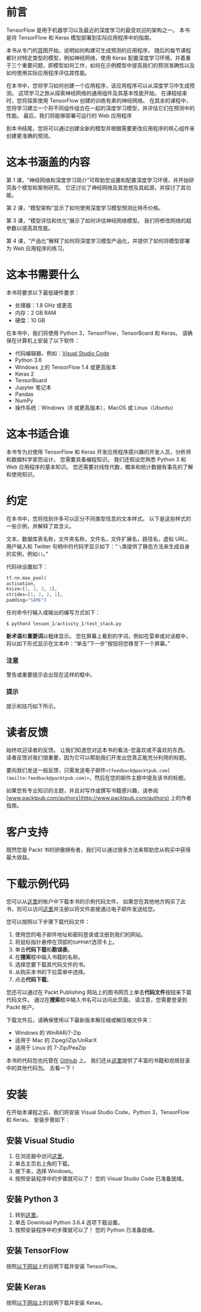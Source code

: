 # 前言

TensorFlow 是用于机器学习以及最近的深度学习的最受欢迎的架构之一。 本书是将 TensorFlow 和 Keras 模型部署到实际应用程序中的指南。

本书从专门的蓝图开始，说明如何构建可生成预测的应用程序。 随后的每节课程都针对特定类型的模型，例如神经网络，使用 Keras 配置深度学习环境，并着重于三个重要问题，即模型如何工作，如何在示例模型中提高我们的预测准确性以及如何使用实际应用程序评估其性能。

在本书中，您将学习如何创建一个应用程序，该应用程序可以从深度学习中生成预测。 这项学习之旅从探索神经网络的通用组件及其基本性能开始。 在课程结束时，您将探索使用 TensorFlow 创建的训练有素的神经网络。 在其余的课程中，您将学习建立一个将不同组件组合在一起的深度学习模型，并评估它们在预测中的性能。 最后，我们将能够部署可运行的 Web 应用程序

到本书结尾，您将可以通过创建全新的模型并根据需要更改应用程序的核心组件来创建更准确的预测。

# 这本书涵盖的内容

第 1 课，“神经网络和深度学习简介”可帮助您设置和配置深度学习环境，并开始研究各个模型和案例研究。 它还讨论了神经网络及其思想及其起源，并探讨了其功能。

第 2 课，“模型架构”显示了如何使用深度学习模型预测比特币价格。

第 3 课，“模型评估和优化”展示了如何评估神经网络模型。 我们将修改网络的超参数以提高其性能。

第 4 课，“产品化”解释了如何将深度学习模型产品化，并提供了如何将模型部署为 Web 应用程序的练习。

# 这本书需要什么

本书将要求以下最低硬件要求：

*   处理器：1.8 GHz 或更高
*   内存：2 GB RAM
*   硬盘：10 GB

在本书中，我们将使用 Python 3，TensorFlow，TensorBoard 和 Keras。 请确保在计算机上安装了以下软件：

*   代码编辑器，例如：[Visual Studio Code](https://code.visualstudio.com/)
*   Python 3.6
*   Windows 上的 TensorFlow 1.4 或更高版本
*   Keras 2
*   TensorBoard
*   Jupyter 笔记本
*   Pandas
*   NumPy
*   操作系统：Windows（8 或更高版本），MacOS 或 Linux（Ubuntu）

# 这本书适合谁

本书专为对使用 TensorFlow 和 Keras 开发应用程序感兴趣的开发人员，分析师和数据科学家而设计。 您需要具备编程知识。 我们还假设您熟悉 Python 3 和 Web 应用程序的基本知识。 您还需要对线性代数，概率和统计数据有事先的了解和使用知识。

# 约定

在本书中，您将找到许多可以区分不同类型信息的文本样式。 以下是这些样式的一些示例，并解释了其含义。

文本，数据库表名称，文件夹名称，文件名，文件扩展名，路径名，虚拟 URL，用户输入和 Twitter 句柄中的代码字显示如下：“ `\`类提供了静态方法来生成自身的实例，例如`()`。”

代码块设置如下：

```py
tf.nn.max_pool(
activation,
ksize=[1, 2, 2, 1],
strides=[1, 2, 2, 1],
padding="SAME")
```

任何命令行输入或输出的编写方式如下：

```py
$ python3 lesson_1/activity_1/test_stack.py
```

**新术语**和**重要词**以粗体显示。 您在屏幕上看到的字词，例如在菜单或对话框中，将以如下形式显示在文本中：“单击“下一步”按钮将您移至下一个屏幕。”

### 注意

警告或重要提示会出现在这样的框中。

### 提示

提示和技巧如下所示。

# 读者反馈

始终欢迎读者的反馈。 让我们知道您对这本书的看法-您喜欢或不喜欢的东西。 读者反馈对我们很重要，因为它可以帮助我们开发出您真正能充分利用的标题。

要向我们发送一般反馈，只需发送电子邮件`<[feedback@packtpub.com](mailto:feedback@packtpub.com)>`，然后在您的邮件主题中提及该书的标题。

如果您有专业知识的主题，并且对写作或撰写书籍感兴趣，请参阅 [www.packtpub.com/authors](http://www.packtpub.com/authors) 上的作者指南。

# 客户支持

既然您是 Packt 书的骄傲拥有者，我们可以通过很多方法来帮助您从购买中获得最大收益。

# 下载示例代码

您可以从[这里](http://www.packtpub.com)的帐户中下载本书的示例代码文件。 如果您在其他地方购买了此书，则可以访问[这里](http://www.packtpub.com/support)并注册以将文件直接通过电子邮件发送给您。

您可以按照以下步骤下载代码文件：

1.  使用您的电子邮件地址和密码登录或注册到我们的网站。
2.  将鼠标指针悬停在顶部的`SUPPORT`选项卡上。
3.  单击**代码下载**和**勘误表**。
4.  在**搜索**框中输入书籍的名称。
5.  选择您要下载其代码文件的书。
6.  从购买本书的下拉菜单中选择。
7.  点击**代码下载**。

您还可以通过在 Packt Publishing 网站上的图书网页上单击**代码文件**按钮来下载代码文件。 通过在**搜索**框中输入书名可以访问此页面。 请注意，您需要登录到 Packt 帐户。

下载文件后，请确保使用以下最新版本解压缩或解压缩文件夹：

*   Windows 的 WinRAR/7-Zip
*   适用于 Mac 的 Zipeg/iZip/UnRarX
*   适用于 Linux 的 7-Zip/PeaZip

本书的代码包也托管在 [GitHub](https://github.com/TrainingByPackt/Beginning-Application-Developmentwith-TensorFlow-and-Keras) 上。 我们还从[这里](https://github.com/PacktPublishing/)提供了丰富的书籍和视频目录中的其他代码包。 去看一下！

# 安装

在开始本课程之前，我们将安装 Visual Studio Code，Python 3，TensorFlow 和 Keras。 安装步骤如下：

## 安装 Visual Studio

1.  在浏览器中访问[这里](https://code.visualstudio.com/)。
2.  单击主页右上角的下载。
3.  接下来，选择 Windows。
4.  按照安装程序中的步骤就可以了！ 您的 Visual Studio Code 已准备就绪。

## 安装 Python 3

1.  转到[这里](https://www.python.org/downloads/)。
2.  单击 Download Python 3.6.4 选项下载设置。
3.  按照安装程序中的步骤就可以了！ 您的 Python 已准备就绪。

## 安装 TensorFlow

按照[以下网站](https://www.tensorflow.org/install/install_windows)上的说明下载并安装 TensorFlow。

## 安装 Keras

按照[以下网站](https://keras.io/#installation)上的说明下载并安装 Keras。
